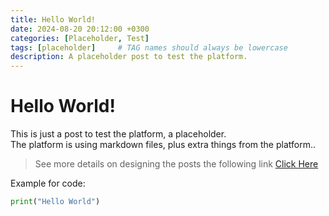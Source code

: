 ```yaml
---
title: Hello World!
date: 2024-08-20 20:12:00 +0300
categories: [Placeholder, Test]
tags: [placeholder]     # TAG names should always be lowercase
description: A placeholder post to test the platform.
---
```

# Hello World!
This is just a post to test the platform, a placeholder.  
The platform is using markdown files, plus extra things from the platform..  
> See more details on designing the posts the following link [Click Here](https://chirpy.cotes.page/posts/write-a-new-post/)

Example for code:  
```python
print("Hello World")
```



